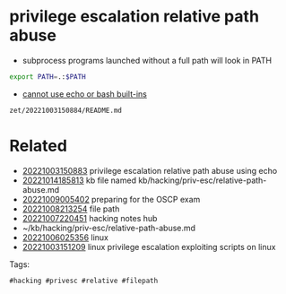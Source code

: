 # privilege escalation relative path abuse

- subprocess programs launched without a full path will look in PATH
```bash
export PATH=.:$PATH
```
- [cannot use echo or bash built-ins](/zet/20221003150883/README.md)

` zet/20221003150884/README.md `

# Related

- [20221003150883](/zet/20221003150883/README.md) privilege escalation relative path abuse using echo
- [20221014185813](/zet/20221014185813/README.md) kb file named kb/hacking/priv-esc/relative-path-abuse.md
- [20221009005402](/zet/20221009005402/README.md) preparing for the OSCP exam
- [20221008213254](/zet/20221008213254/README.md) file path
- [20221007220451](/zet/20221007220451/README.md) hacking notes hub
- ~/kb/hacking/priv-esc/relative-path-abuse.md
- [20221006025356](/zet/20221006025356/README.md) linux
- [20221003151209](/zet/20221003151209/README.md) linux privilege escalation exploiting scripts on linux

Tags:

    #hacking #privesc #relative #filepath
